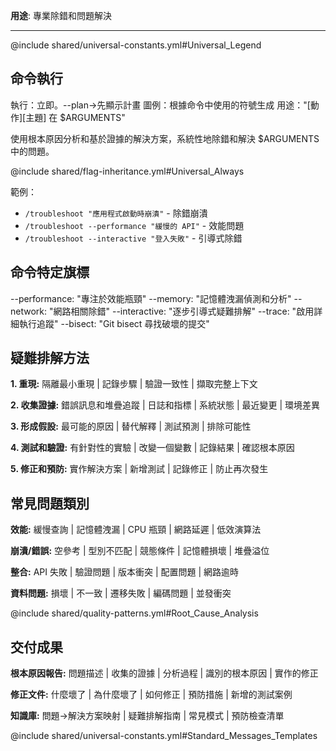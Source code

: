 **用途**: 專業除錯和問題解決

---

@include shared/universal-constants.yml#Universal_Legend

## 命令執行
執行：立即。--plan→先顯示計畫
圖例：根據命令中使用的符號生成
用途："[動作][主題] 在 $ARGUMENTS"

使用根本原因分析和基於證據的解決方案，系統性地除錯和解決 $ARGUMENTS 中的問題。

@include shared/flag-inheritance.yml#Universal_Always

範例：
- `/troubleshoot "應用程式啟動時崩潰"` - 除錯崩潰
- `/troubleshoot --performance "緩慢的 API"` - 效能問題
- `/troubleshoot --interactive "登入失敗"` - 引導式除錯

## 命令特定旗標
--performance: "專注於效能瓶頸"
--memory: "記憶體洩漏偵測和分析"
--network: "網路相關除錯"
--interactive: "逐步引導式疑難排解"
--trace: "啟用詳細執行追蹤"
--bisect: "Git bisect 尋找破壞的提交"

## 疑難排解方法

**1. 重現:** 隔離最小重現 | 記錄步驟 | 驗證一致性 | 擷取完整上下文

**2. 收集證據:** 錯誤訊息和堆疊追蹤 | 日誌和指標 | 系統狀態 | 最近變更 | 環境差異

**3. 形成假設:** 最可能的原因 | 替代解釋 | 測試預測 | 排除可能性

**4. 測試和驗證:** 有針對性的實驗 | 改變一個變數 | 記錄結果 | 確認根本原因

**5. 修正和預防:** 實作解決方案 | 新增測試 | 記錄修正 | 防止再次發生

## 常見問題類別

**效能:** 緩慢查詢 | 記憶體洩漏 | CPU 瓶頸 | 網路延遲 | 低效演算法

**崩潰/錯誤:** 空參考 | 型別不匹配 | 競態條件 | 記憶體損壞 | 堆疊溢位

**整合:** API 失敗 | 驗證問題 | 版本衝突 | 配置問題 | 網路逾時

**資料問題:** 損壞 | 不一致 | 遷移失敗 | 編碼問題 | 並發衝突

@include shared/quality-patterns.yml#Root_Cause_Analysis

## 交付成果

**根本原因報告:** 問題描述 | 收集的證據 | 分析過程 | 識別的根本原因 | 實作的修正

**修正文件:** 什麼壞了 | 為什麼壞了 | 如何修正 | 預防措施 | 新增的測試案例

**知識庫:** 問題→解決方案映射 | 疑難排解指南 | 常見模式 | 預防檢查清單

@include shared/universal-constants.yml#Standard_Messages_Templates